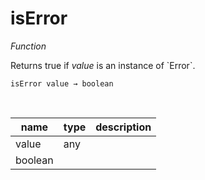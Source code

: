 # isError

_Function_

Returns true if _value_ is an instance of &#x60;Error&#x60;.

<pre><code>isError value &rarr; boolean</code></pre>
<br>

| name | type | description |
|------|------|-------------|
|value|any||
|boolean|||


